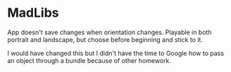 # MadLibs

App doesn't save changes when orientation changes.
Playable in both portrait and landscape, but choose before beginning and stick to it.

I would have changed this but I didn't have the time to Google how to pass an
object through a bundle because of other homework.
